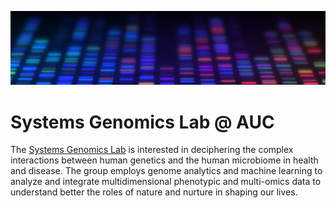 ![Systems Genomics Lab](./images/dna.jpg)

# Systems Genomics Lab @ AUC

The [Systems Genomics Lab](https://systemsgenomics.io/) is interested in deciphering the complex interactions between human genetics and the human microbiome in health and disease. The group employs genome analytics and machine learning to analyze and integrate multidimensional phenotypic and multi-omics data to understand better the roles of nature and nurture in shaping our lives.
